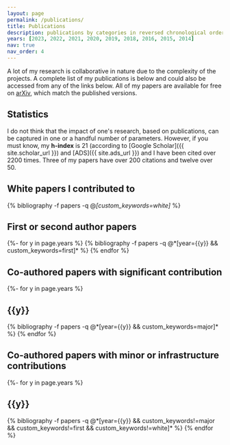 ```yaml
---
layout: page
permalink: /publications/
title: Publications
description: publications by categories in reversed chronological order. generated by jekyll-scholar.
years: [2023, 2022, 2021, 2020, 2019, 2018, 2016, 2015, 2014]
nav: true
nav_order: 4
---
```


A lot of my research is collaborative in nature due to the complexity of the projects.
A complete list of my publications is below and could also be accessed from any of the links below.
All of my papers are available for free on [arXiv][arxiv_url], which match the published versions.

## Statistics

I do not think that the impact of one's research, based on publications, can be captured in one or a handful number of parameters.
However, if you must know, my **h-index** is 21 (according to [Google Scholar]({{ site.scholar_url }}) and [ADS]({{ site.ads_url }}) and I have been cited over 2200 times.
Three of my papers have over 200 citations and twelve over 50.

[arxiv_url]: https://arxiv.org/search/?query=kannawadi&searchtype=author&abstracts=show&order=-announced_date_first&size=50


<!-- _pages/publications.md -->
<div class="publications">

<section id="white">
<h1>White papers I contributed to</h1>
</section>

{% bibliography -f papers -q @*[custom_keywords=white]* %}

<section id="firstauthor">
<h1>First or second author papers</h1>
{%- for y in page.years %}
  {% bibliography -f papers -q @*[year={{y}} && custom_keywords=first]* %}
{% endfor %}
</section>

<section id="coauthor-major">
<h1>Co-authored papers with significant contribution</h1>
</section>

{%- for y in page.years %}
  <h2 class="year">{{y}}</h2>
  {% bibliography -f papers -q @*[year={{y}} && custom_keywords=major]* %}
{% endfor %}

<section id="coauthor-infra">
<h1>Co-authored papers with minor or infrastructure contributions</h1>
</section>

{%- for y in page.years %}
  <h2 class="year">{{y}}</h2>
  {% bibliography -f papers -q @*[year={{y}} && custom_keywords!=major && custom_keywords!=first && custom_keywords!=white]* %}
{% endfor %}

</div>
